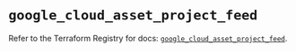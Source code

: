 # `google_cloud_asset_project_feed`

Refer to the Terraform Registry for docs: [`google_cloud_asset_project_feed`](https://registry.terraform.io/providers/drfaust92/google/4.16.4/docs/resources/cloud_asset_project_feed).
